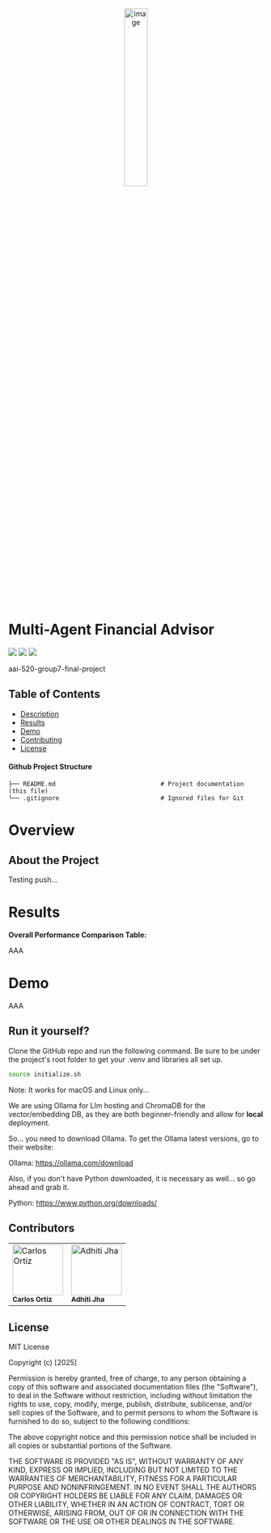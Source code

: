 <div align="center">
<img align="center" width="30%" alt="image" src="https://www.sandiego.edu/assets/global/images/logos/logo-usd.png">
</div>

# Multi-Agent Financial Advisor

![](https://img.shields.io/badge/license-MIT-green?style=for-the-badge)
![](https://img.shields.io/badge/MSAAI-NLP-blue?style=for-the-badge)
![](https://img.shields.io/badge/Python-3.11-blue?style=for-the-badge&logo=python)

aai-520-group7-final-project

## Table of Contents
- [Description](#Overview)
- [Results](#Results)
- [Demo](#usage)
- [Contributing](#Contributors)
- [License](#license)

#### Github Project Structure

```
├── README.md                             # Project documentation (this file)
└── .gitignore                            # Ignored files for Git
```

# Overview
## About the Project

Testing push...

# Results

**Overall Performance Comparison Table:**

AAA

# Demo

AAA

## Run it yourself?

Clone the GitHub repo and run the following command. Be sure to be under the project's root folder to get your .venv and 
libraries all set up.

```bash
source initialize.sh
```

Note: It works for macOS and Linux only...

We are using Ollama for Llm hosting and ChromaDB for the vector/embedding DB, as they are both beginner-friendly and
allow for <b>local</b> deployment.

So... you need to download Ollama. To get the Ollama latest versions, go to their website:

Ollama:
https://ollama.com/download

Also, if you don't have Python downloaded, it is necessary as well... so go ahead and grab it.

Python:
https://www.python.org/downloads/

## Contributors
<table>
  <tr>
    <td>
        <a href="https://github.com/carlosOrtizM.png">
          <img src="https://github.com/carlosOrtizM.png" width="100" height="100" alt="Carlos Ortiz "/><br />
          <sub><b>Carlos Ortiz</b></sub>
        </a>
      </td>
      <td>
        <a href="https://www.getmonero.org/img/monero-logo.png">
          <img src="https://www.getmonero.org/img/monero-logo.png" width="100" height="100" alt="Adhiti Jha "/><br />
          <sub><b>Adhiti Jha</b></sub>
        </a>
      </td>
  </tr>
</table>

## License

MIT License

Copyright (c) [2025]

Permission is hereby granted, free of charge, to any person obtaining a copy
of this software and associated documentation files (the "Software"), to deal
in the Software without restriction, including without limitation the rights
to use, copy, modify, merge, publish, distribute, sublicense, and/or sell
copies of the Software, and to permit persons to whom the Software is
furnished to do so, subject to the following conditions:

The above copyright notice and this permission notice shall be included in all
copies or substantial portions of the Software.

THE SOFTWARE IS PROVIDED "AS IS", WITHOUT WARRANTY OF ANY KIND, EXPRESS OR
IMPLIED, INCLUDING BUT NOT LIMITED TO THE WARRANTIES OF MERCHANTABILITY,
FITNESS FOR A PARTICULAR PURPOSE AND NONINFRINGEMENT. IN NO EVENT SHALL THE
AUTHORS OR COPYRIGHT HOLDERS BE LIABLE FOR ANY CLAIM, DAMAGES OR OTHER
LIABILITY, WHETHER IN AN ACTION OF CONTRACT, TORT OR OTHERWISE, ARISING FROM,
OUT OF OR IN CONNECTION WITH THE SOFTWARE OR THE USE OR OTHER DEALINGS IN THE
SOFTWARE.
